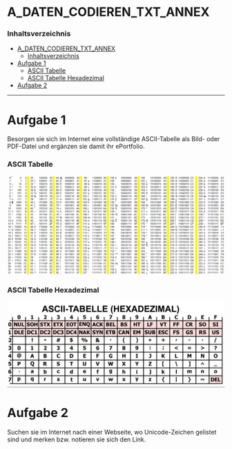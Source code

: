 # A_DATEN_CODIEREN_TXT_ANNEX

### Inhaltsverzeichnis
- [A\_DATEN\_CODIEREN\_TXT\_ANNEX](#a_daten_codieren_txt_annex)
    - [Inhaltsverzeichnis](#inhaltsverzeichnis)
- [Aufgabe 1](#aufgabe-1)
    - [ASCII Tabelle](#ascii-tabelle)
    - [ASCII Tabelle Hexadezimal](#ascii-tabelle-hexadezimal)
- [Aufgabe 2](#aufgabe-2)

---------------------------------------

# Aufgabe 1
Besorgen sie sich im Internet eine vollständige ASCII-Tabelle als Bild- oder 
PDF-Datei und ergänzen sie damit ihr ePortfolio.

### ASCII Tabelle
![ASCII Tabelle](/26_02%20-%20Week%202/Content/ascii-tabelle.gif)

### ASCII Tabelle Hexadezimal
![ASCII Tabelle Hexadezimal](/26_02%20-%20Week%202/Content/ASCII%20Tabelle%20Hex.png)

# Aufgabe 2
Suchen sie im Internet nach einer Webseite, wo Unicode-Zeichen gelistet sind 
und merken bzw. notieren sie sich den Link.